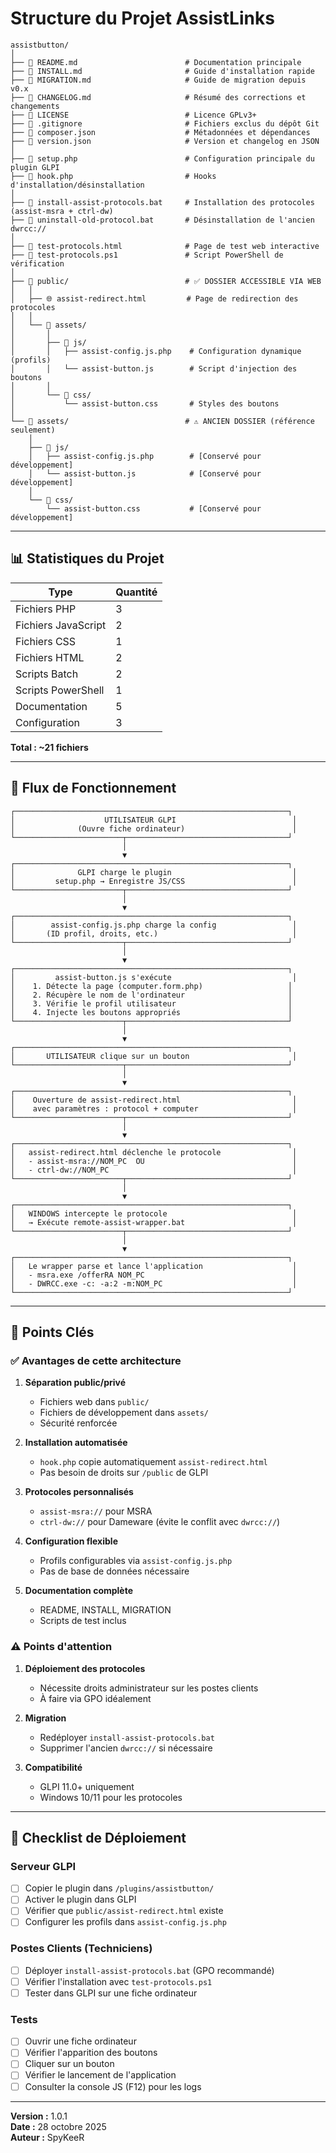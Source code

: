 # Structure du Projet AssistLinks

```
assistbutton/
│
├── 📄 README.md                        # Documentation principale
├── 📄 INSTALL.md                       # Guide d'installation rapide
├── 📄 MIGRATION.md                     # Guide de migration depuis v0.x
├── 📄 CHANGELOG.md                     # Résumé des corrections et changements
├── 📄 LICENSE                          # Licence GPLv3+
├── 📄 .gitignore                       # Fichiers exclus du dépôt Git
├── 📄 composer.json                    # Métadonnées et dépendances
├── 📄 version.json                     # Version et changelog en JSON
│
├── 🔧 setup.php                        # Configuration principale du plugin GLPI
├── 🔧 hook.php                         # Hooks d'installation/désinstallation
│
├── 💾 install-assist-protocols.bat     # Installation des protocoles (assist-msra + ctrl-dw)
├── 💾 uninstall-old-protocol.bat       # Désinstallation de l'ancien dwrcc://
│
├── 🧪 test-protocols.html              # Page de test web interactive
├── 🧪 test-protocols.ps1               # Script PowerShell de vérification
│
├── 📁 public/                          # ✅ DOSSIER ACCESSIBLE VIA WEB
│   │
│   ├── 🌐 assist-redirect.html         # Page de redirection des protocoles
│   │
│   └── 📁 assets/
│       │
│       ├── 📁 js/
│       │   ├── assist-config.js.php    # Configuration dynamique (profils)
│       │   └── assist-button.js        # Script d'injection des boutons
│       │
│       └── 📁 css/
│           └── assist-button.css       # Styles des boutons
│
└── 📁 assets/                          # ⚠️ ANCIEN DOSSIER (référence seulement)
    │
    ├── 📁 js/
    │   ├── assist-config.js.php        # [Conservé pour développement]
    │   └── assist-button.js            # [Conservé pour développement]
    │
    └── 📁 css/
        └── assist-button.css           # [Conservé pour développement]
```

---

## 📊 Statistiques du Projet

| Type | Quantité |
|------|----------|
| Fichiers PHP | 3 |
| Fichiers JavaScript | 2 |
| Fichiers CSS | 1 |
| Fichiers HTML | 2 |
| Scripts Batch | 2 |
| Scripts PowerShell | 1 |
| Documentation | 5 |
| Configuration | 3 |

**Total : ~21 fichiers**

---

## 🔗 Flux de Fonctionnement

```
┌─────────────────────────────────────────────────────────────┐
│                    UTILISATEUR GLPI                          │
│              (Ouvre fiche ordinateur)                        │
└────────────────────────┬────────────────────────────────────┘
                         │
                         ▼
┌─────────────────────────────────────────────────────────────┐
│              GLPI charge le plugin                           │
│         setup.php → Enregistre JS/CSS                        │
└────────────────────────┬────────────────────────────────────┘
                         │
                         ▼
┌─────────────────────────────────────────────────────────────┐
│        assist-config.js.php charge la config                 │
│       (ID profil, droits, etc.)                              │
└────────────────────────┬────────────────────────────────────┘
                         │
                         ▼
┌─────────────────────────────────────────────────────────────┐
│         assist-button.js s'exécute                           │
│    1. Détecte la page (computer.form.php)                   │
│    2. Récupère le nom de l'ordinateur                       │
│    3. Vérifie le profil utilisateur                         │
│    4. Injecte les boutons appropriés                        │
└────────────────────────┬────────────────────────────────────┘
                         │
                         ▼
┌─────────────────────────────────────────────────────────────┐
│       UTILISATEUR clique sur un bouton                       │
└────────────────────────┬────────────────────────────────────┘
                         │
                         ▼
┌─────────────────────────────────────────────────────────────┐
│    Ouverture de assist-redirect.html                         │
│    avec paramètres : protocol + computer                     │
└────────────────────────┬────────────────────────────────────┘
                         │
                         ▼
┌─────────────────────────────────────────────────────────────┐
│   assist-redirect.html déclenche le protocole                │
│   - assist-msra://NOM_PC  OU                                 │
│   - ctrl-dw://NOM_PC                                         │
└────────────────────────┬────────────────────────────────────┘
                         │
                         ▼
┌─────────────────────────────────────────────────────────────┐
│   WINDOWS intercepte le protocole                            │
│   → Exécute remote-assist-wrapper.bat                        │
└────────────────────────┬────────────────────────────────────┘
                         │
                         ▼
┌─────────────────────────────────────────────────────────────┐
│   Le wrapper parse et lance l'application                    │
│   - msra.exe /offerRA NOM_PC                                 │
│   - DWRCC.exe -c: -a:2 -m:NOM_PC                             │
└─────────────────────────────────────────────────────────────┘
```

---

## 🎯 Points Clés

### ✅ Avantages de cette architecture

1. **Séparation public/privé**
   - Fichiers web dans `public/`
   - Fichiers de développement dans `assets/`
   - Sécurité renforcée

2. **Installation automatisée**
   - `hook.php` copie automatiquement `assist-redirect.html`
   - Pas besoin de droits sur `/public` de GLPI

3. **Protocoles personnalisés**
   - `assist-msra://` pour MSRA
   - `ctrl-dw://` pour Dameware (évite le conflit avec `dwrcc://`)

4. **Configuration flexible**
   - Profils configurables via `assist-config.js.php`
   - Pas de base de données nécessaire

5. **Documentation complète**
   - README, INSTALL, MIGRATION
   - Scripts de test inclus

### ⚠️ Points d'attention

1. **Déploiement des protocoles**
   - Nécessite droits administrateur sur les postes clients
   - À faire via GPO idéalement

2. **Migration**
   - Redéployer `install-assist-protocols.bat`
   - Supprimer l'ancien `dwrcc://` si nécessaire

3. **Compatibilité**
   - GLPI 11.0+ uniquement
   - Windows 10/11 pour les protocoles

---

## 📝 Checklist de Déploiement

### Serveur GLPI

- [ ] Copier le plugin dans `/plugins/assistbutton/`
- [ ] Activer le plugin dans GLPI
- [ ] Vérifier que `public/assist-redirect.html` existe
- [ ] Configurer les profils dans `assist-config.js.php`

### Postes Clients (Techniciens)

- [ ] Déployer `install-assist-protocols.bat` (GPO recommandé)
- [ ] Vérifier l'installation avec `test-protocols.ps1`
- [ ] Tester dans GLPI sur une fiche ordinateur

### Tests

- [ ] Ouvrir une fiche ordinateur
- [ ] Vérifier l'apparition des boutons
- [ ] Cliquer sur un bouton
- [ ] Vérifier le lancement de l'application
- [ ] Consulter la console JS (F12) pour les logs

---

**Version :** 1.0.1  
**Date :** 28 octobre 2025  
**Auteur :** SpyKeeR
